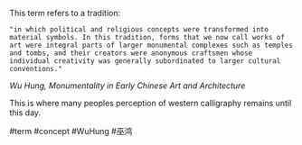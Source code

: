 This term refers to a tradition:

	"in which political and religious concepts were transformed into material symbols. In this tradition, forms that we now call works of art were integral parts of larger monumental complexes such as temples and tombs, and their creators were anonymous craftsmen whose individual creativity was generally subordinated to larger cultural conventions."

*Wu Hung, Monumentality in Early Chinese Art and Architecture*

This is where many peoples perception of western calligraphy remains until this day.

#term #concept #WuHung #巫鸿